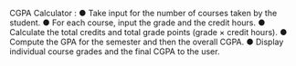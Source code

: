  CGPA Calculator :
● Take input for the number of courses taken by the student. 
● For each course, input the grade and the credit hours. 
● Calculate the total credits and total grade points (grade × credit hours). 
● Compute the GPA for the semester and then the overall CGPA. 
● Display individual course grades and the final CGPA to the user. 
